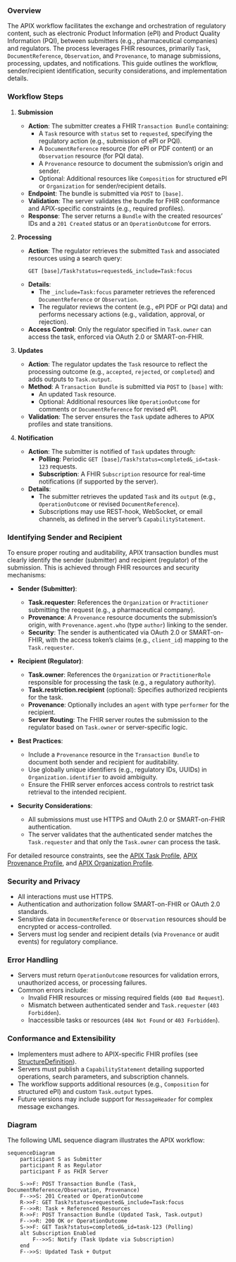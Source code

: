 ### Overview

The APIX workflow facilitates the exchange and orchestration of regulatory content, such as electronic Product Information (ePI) and Product Quality Information (PQI), between submitters (e.g., pharmaceutical companies) and regulators. The process leverages FHIR resources, primarily `Task`, `DocumentReference`, `Observation`, and `Provenance`, to manage submissions, processing, updates, and notifications. This guide outlines the workflow, sender/recipient identification, security considerations, and implementation details.

### Workflow Steps

1. **Submission**  
   - **Action**: The submitter creates a FHIR `Transaction Bundle` containing:  
     - A `Task` resource with `status` set to `requested`, specifying the regulatory action (e.g., submission of ePI or PQI).  
     - A `DocumentReference` resource (for ePI or PDF content) or an `Observation` resource (for PQI data).  
     - A `Provenance` resource to document the submission’s origin and sender.  
     - Optional: Additional resources like `Composition` for structured ePI or `Organization` for sender/recipient details.  
   - **Endpoint**: The bundle is submitted via `POST` to `[base]`.  
   - **Validation**: The server validates the bundle for FHIR conformance and APIX-specific constraints (e.g., required profiles).  
   - **Response**: The server returns a `Bundle` with the created resources’ IDs and a `201 Created` status or an `OperationOutcome` for errors.

2. **Processing**  
   - **Action**: The regulator retrieves the submitted `Task` and associated resources using a search query:  
     ```http
     GET [base]/Task?status=requested&_include=Task:focus
     ```
   - **Details**:  
     - The `_include=Task:focus` parameter retrieves the referenced `DocumentReference` or `Observation`.  
     - The regulator reviews the content (e.g., ePI PDF or PQI data) and performs necessary actions (e.g., validation, approval, or rejection).  
   - **Access Control**: Only the regulator specified in `Task.owner` can access the task, enforced via OAuth 2.0 or SMART-on-FHIR.

3. **Updates**  
   - **Action**: The regulator updates the `Task` resource to reflect the processing outcome (e.g., `accepted`, `rejected`, or `completed`) and adds outputs to `Task.output`.  
   - **Method**: A `Transaction Bundle` is submitted via `POST` to `[base]` with:  
     - An updated `Task` resource.  
     - Optional: Additional resources like `OperationOutcome` for comments or `DocumentReference` for revised ePI.  
   - **Validation**: The server ensures the `Task` update adheres to APIX profiles and state transitions.

4. **Notification**  
   - **Action**: The submitter is notified of `Task` updates through:  
     - **Polling**: Periodic `GET [base]/Task?status=completed&_id=task-123` requests.  
     - **Subscription**: A FHIR `Subscription` resource for real-time notifications (if supported by the server).  
   - **Details**:  
     - The submitter retrieves the updated `Task` and its `output` (e.g., `OperationOutcome` or revised `DocumentReference`).  
     - Subscriptions may use REST-hook, WebSocket, or email channels, as defined in the server’s `CapabilityStatement`.

### Identifying Sender and Recipient

To ensure proper routing and auditability, APIX transaction bundles must clearly identify the sender (submitter) and recipient (regulator) of the submission. This is achieved through FHIR resources and security mechanisms:

- **Sender (Submitter)**:
  - **Task.requester**: References the `Organization` or `Practitioner` submitting the request (e.g., a pharmaceutical company).  
  - **Provenance**: A `Provenance` resource documents the submission’s origin, with `Provenance.agent.who` (type `author`) linking to the sender.  
  - **Security**: The sender is authenticated via OAuth 2.0 or SMART-on-FHIR, with the access token’s claims (e.g., `client_id`) mapping to the `Task.requester`.  

- **Recipient (Regulator)**:
  - **Task.owner**: References the `Organization` or `PractitionerRole` responsible for processing the task (e.g., a regulatory authority).  
  - **Task.restriction.recipient** (optional): Specifies authorized recipients for the task.  
  - **Provenance**: Optionally includes an `agent` with type `performer` for the recipient.  
  - **Server Routing**: The FHIR server routes the submission to the regulator based on `Task.owner` or server-specific logic.

- **Best Practices**:
  - Include a `Provenance` resource in the `Transaction Bundle` to document both sender and recipient for auditability.  
  - Use globally unique identifiers (e.g., regulatory IDs, UUIDs) in `Organization.identifier` to avoid ambiguity.  
  - Ensure the FHIR server enforces access controls to restrict task retrieval to the intended recipient.

- **Security Considerations**:
  - All submissions must use HTTPS and OAuth 2.0 or SMART-on-FHIR authentication.  
  - The server validates that the authenticated sender matches the `Task.requester` and that only the `Task.owner` can process the task.

For detailed resource constraints, see the [APIX Task Profile](https://build.fhir.org/ig/cander2/APIX-ig/StructureDefinition-APIX-task.html), [APIX Provenance Profile](https://build.fhir.org/ig/cander2/APIX-ig/StructureDefinition-APIX-provenance.html), and [APIX Organization Profile](https://build.fhir.org/ig/cander2/APIX-ig/StructureDefinition-APIX-organization.html).

### Security and Privacy

- All interactions must use HTTPS.  
- Authentication and authorization follow SMART-on-FHIR or OAuth 2.0 standards.  
- Sensitive data in `DocumentReference` or `Observation` resources should be encrypted or access-controlled.  
- Servers must log sender and recipient details (via `Provenance` or audit events) for regulatory compliance.

### Error Handling

- Servers must return `OperationOutcome` resources for validation errors, unauthorized access, or processing failures.  
- Common errors include:  
  - Invalid FHIR resources or missing required fields (`400 Bad Request`).  
  - Mismatch between authenticated sender and `Task.requester` (`403 Forbidden`).  
  - Inaccessible tasks or resources (`404 Not Found` or `403 Forbidden`).  

### Conformance and Extensibility

- Implementers must adhere to APIX-specific FHIR profiles (see [StructureDefinition](https://build.fhir.org/ig/cander2/APIX-ig/profiles.html)).  
- Servers must publish a `CapabilityStatement` detailing supported operations, search parameters, and subscription channels.  
- The workflow supports additional resources (e.g., `Composition` for structured ePI) and custom `Task.output` types.  
- Future versions may include support for `MessageHeader` for complex message exchanges.

### Diagram

The following UML sequence diagram illustrates the APIX workflow:

```mermaid
sequenceDiagram
    participant S as Submitter
    participant R as Regulator
    participant F as FHIR Server

    S->>F: POST Transaction Bundle (Task, DocumentReference/Observation, Provenance)
    F-->>S: 201 Created or OperationOutcome
    R->>F: GET Task?status=requested&_include=Task:focus
    F-->>R: Task + Referenced Resources
    R->>F: POST Transaction Bundle (Updated Task, Task.output)
    F-->>R: 200 OK or OperationOutcome
    S->>F: GET Task?status=completed&_id=task-123 (Polling)
    alt Subscription Enabled
        F-->>S: Notify (Task Update via Subscription)
    end
    F-->>S: Updated Task + Output